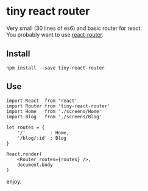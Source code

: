 # tiny react router

Very small (30 lines of es6) and basic router for react.   
You probably want to use [react-router](https://www.npmjs.com/package/react-router).

## Install

    npm install --save tiny-react-router

## Use

    import React  from 'react'
    import Router from 'tiny-react-router'
    import Home   from './screens/Home'
    import Blog   from './screens/Blog'
 
    let routes = {
        '/'         : Home,
        '/blog/:id' : Blog
    }
 
    React.render(
        <Router routes={routes} />,
        document.body
    )

enjoy.
